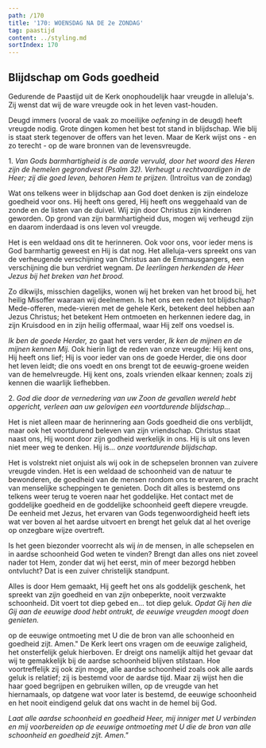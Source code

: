 ```yaml
---
path: /170
title: '170: WOENSDAG NA DE 2e ZONDAG'
tag: paastijd
content: ../styling.md
sortIndex: 170
---
```


## Blijdschap om Gods goedheid

Gedurende de Paastijd uit de Kerk onophoudelijk haar vreugde in alleluja's. Zij wenst dat wij de ware vreugde ook in het leven vast-houden.

Deugd immers (vooral de vaak zo moeilijke _oefening_ in de deugd) heeft vreugde nodig. Grote dingen komen het best tot stand in blijdschap. Wie blij is staat sterk tegenover de offers van het leven. Maar de Kerk wijst ons - en zo terecht - op de ware bronnen van de levensvreugde.

1\. _Van Gods barmhartigheid is de aarde vervuld, door het woord des Heren zijn de hemelen gegrondvest (Psalm 32). Verheugt u rechtvaardigen in de Heer; zij die goed leven, behoren Hem te prijzen._ (Introïtus van de zondag)

Wat ons telkens weer in blijdschap aan God doet denken is zijn eindeloze goedheid voor ons. Hij heeft ons gered, Hij heeft ons weggehaald van de zonde en de listen van de duivel. Wij zijn door Christus zijn kinderen geworden. Op grond van zijn barmhartigheid dus, mogen wij verheugd zijn en daarom inderdaad is ons leven vol vreugde.

Het is een weldaad ons dit te herinneren. Ook voor ons, voor ieder mens is God barmhartig geweest en Hij is dat nog. Het alleluja-vers spreekt ons van de verheugende verschijning van Christus aan de Emmausgangers, een verschijning die bun verdriet wegnam. _De leerlingen herkenden de Heer Jezus bij het breken van het brood._

Zo dikwijls, misschien dagelijks, wonen wij het breken van het brood bij, het heilig Misoffer waaraan wij deelnemen. Is het ons een reden tot blijdschap? Mede-offeren, mede-vieren met de gehele Kerk, betekent deel hebben aan Jezus Christus; het betekent Hem ontmoeten en herkennen iedere dag, in zijn Kruisdood en in zijn heilig offermaal, waar Hij zelf ons voedsel is.

_Ik ben de goede Herder,_ zo gaat het vers verder, _Ik ken de mijnen en de mijnen kennen Mij._ Ook hierin ligt de reden van onze vreugde: Hij kent ons, Hij heeft ons lief; Hij is voor ieder van ons de goede Herder, die ons door het leven leidt; die ons voedt en ons brengt tot de eeuwig-groene weiden van de hemelvreugde. Hij kent ons, zoals vrienden elkaar kennen; zoals zij kennen die waarlijk liefhebben.

2\. _God die door de vernedering van uw Zoon de gevallen wereld hebt opgericht, verleen aan uw gelovigen een voortdurende blijdschap..._

Het is niet alleen maar de herinnering aan Gods goedheid die ons verblijdt, maar ook het voortdurend beleven van zijn vriendschap. Christus staat naast ons, Hij woont door zijn godheid werkelijk in ons. Hij is uit ons leven niet meer weg te denken. Hij is... _onze voortdurende blijdschap_.

Het is volstrekt niet onjuist als wij ook in de schepselen bronnen van zuivere vreugde vinden. Het is een weldaad de schoonheid van de natuur te bewonderen, de goedheid van de mensen rondom ons te ervaren, de pracht van menselijke scheppingen te genieten. Doch dit alles is bestemd ons telkens weer terug te voeren naar het goddelijke. Het contact met de goddelijke goedheid en de goddelijke schoonheid geeft diepere vreugde. De eenheid met Jezus, het ervaren van Gods tegenwoordigheid heeft iets wat ver boven al het aardse uitvoert en brengt het geluk dat al het overige op onzegbare wijze overtreft.

Is het geen biezonder voorrecht als wij _in_ de mensen, in alle schepselen en in aardse schoonheid God weten te vinden? Brengt dan alles ons niet zoveel nader tot Hem, zonder dat wij het eerst, min of meer bezorgd hebben ontvlucht? Dat is een zuiver christelijk standpunt.

Alles is door Hem gemaakt, Hij geeft het ons als goddelijk geschenk, het spreekt van _zijn_ goedheid en van _zijn_ onbeperkte, nooit verzwakte schoonheid. Dit voert tot diep gebed en... tot diep geluk. _Opdat Gij hen die Gij aan de eeuwige dood hebt ontrukt, de eeuwige vreugden moogt doen genieten._

op de eeuwige ontmoeting met U die de bron van alle schoonheid en goedheid zijt. Amen."
De Kerk leert ons vragen om de eeuwige zaligheid, het onsterfelijk geluk hierboven. Er dreigt ons namelijk altijd het gevaar dat wij te gemakkelijk bij de aardse schoonheid blijven stilstaan. Hoe voortreffelijk zij ook zijn moge, alle aardse schoonheid zoals ook alle aards geluk is relatief; zij is bestemd voor de aardse tijd. Maar zij wijst hen die haar goed begrijpen en gebruiken willen, op de vreugde van het hiernamaals, op datgene wat voor later is bestemd, de eeuwige schoonheid en het nooit eindigend geluk dat ons wacht in de hemel bij God.

_Laat alle aardse schoonheid en goedheid Heer, mij inniger met U verbinden en mij voorbereiden op de eeuwige ontmoeting met U die de bron van alle schoonheid en goedheid zijt. Amen."_
